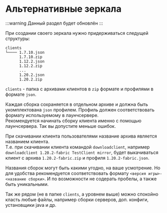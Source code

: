# Альтернативные зеркала

:::warning
Данный раздел будет обновлён
:::

При создании своего зеркала нужно придерживаться следущей структуры:

```
clients
└──── 1.7.10.json
      1.7.10.zip
      1.12.2.json
      1.12.2.zip
      ...
      1.20.2.json
      1.20.2.zip
```

`clients` - папка с архивами клиентов в `zip` формате и профилями в формате `json`.

Каждая сборка сохраняется в отдельном архиве и должна быть укомплектована `json` профилем. Профиль должен соответствовать формату используемому в лаунчсервере.\
Рекомендуется начинать сборку клиента именно с помощью лаунчсервера. Так вы допустите меньше ошибок.

При скачивании клиента пользователями название архива является названием клиента.\
Т.е. при скачивании клиента командой `downloadclient`, например `downloadclient 1.20.2-fabric TestClient mirror`, будет выкачиваться клиент с архива `1.20.2-fabric.zip` и профиля `1.20.2-fabric.json`.

Названия сборок могут быть какими угодно, на ваше усмотрение. Но для удобства рекомендуется соответствовать формату `<версия игры>-<название сборки>`. И по возможности не содерать пробелы, а также быть уникальными.

Так же рядом (не в папке `clients`, а уровнем выше) можно спокойно класть любые файлы, например сборки серверов, доп. конфиги, установщики java и др.
